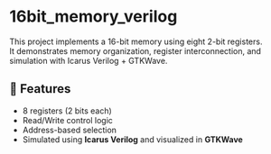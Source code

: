 # 16bit_memory_verilog

This project implements a 16-bit memory using eight 2-bit registers.  
It demonstrates memory organization, register interconnection, and simulation with Icarus Verilog + GTKWave.

## 🧩 Features
- 8 registers (2 bits each)
- Read/Write control logic
- Address-based selection
- Simulated using **Icarus Verilog** and visualized in **GTKWave**
